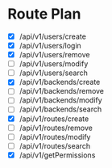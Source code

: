 # Route Plan
- [x] /api/v1/users/create
- [x] /api/v1/users/login
- [x] /api/v1/users/remove
- [ ] /api/v1/users/modify 
- [ ] /api/v1/users/search
- [x] /api/v1/backends/create
- [ ] /api/v1/backends/remove
- [ ] /api/v1/backends/modify
- [ ] /api/v1/backends/search
- [x] /api/v1/routes/create
- [ ] /api/v1/routes/remove
- [ ] /api/v1/routes/modify
- [ ] /api/v1/routes/search
- [x] /api/v1/getPermissions